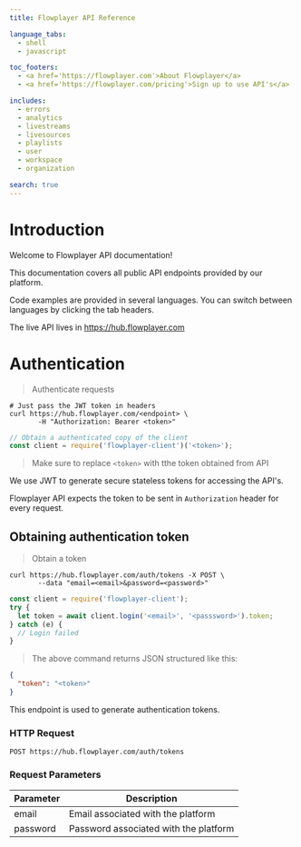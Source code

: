 ```yaml
---
title: Flowplayer API Reference

language_tabs:
  - shell
  - javascript

toc_footers:
  - <a href='https://flowplayer.com'>About Flowplayer</a>
  - <a href='https://flowplayer.com/pricing'>Sign up to use API's</a>

includes:
  - errors
  - analytics
  - livestreams
  - livesources
  - playlists
  - user
  - workspace
  - organization

search: true
---
```


# Introduction

Welcome to Flowplayer API documentation!

This documentation covers all public API endpoints provided by our platform.

Code examples are provided in several languages. You can switch between languages by clicking the tab
headers.

The live API lives in https://hub.flowplayer.com

# Authentication

> Authenticate requests

```shell
# Just pass the JWT token in headers
curl https://hub.flowplayer.com/<endpoint> \
       -H "Authorization: Bearer <token>"
```

```javascript
// Obtain a authenticated copy of the client
const client = require('flowplayer-client')('<token>');
````

> Make sure to replace `<token>` with tthe token obtained from API


We use JWT to generate secure stateless tokens for accessing the API's.

Flowplayer API expects the token to be sent in `Authorization` header for every request.


## Obtaining authentication token

> Obtain a token

```shell
curl https://hub.flowplayer.com/auth/tokens -X POST \
       --data "email=<email>&password=<password>"
```

```javascript
const client = require('flowplayer-client');
try {
  let token = await client.login('<email>', '<passsword>').token;
} catch (e) {
  // Login failed
}
```

> The above command returns JSON structured like this:

```json
{
  "token": "<token>"
}
```

This endpoint is used to generate authentication tokens.

### HTTP Request

`POST https://hub.flowplayer.com/auth/tokens`

### Request Parameters

Parameter | Description
--------- | -------------------------------------
email     | Email associated with the platform
password  | Password associated with the platform

